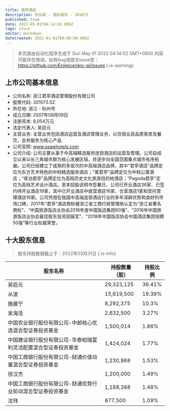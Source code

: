 ```yaml
---
title: 君亭酒店
description: 创业板 - 酒店餐饮 - 301073
published: true
date: 2022-05-01T04:14:02.000Z
tags: stock
editor: markdown
dateCreated: 2022-01-01T00:00:00.000Z
---
```


> 本页面由自动化程序生成于 Sun May 01 2022 04:14:02 GMT+0800
> 内容可能存在错误，如有bug请提交issue至：https://github.com/Eroleice/doc-pi/issues
{.is-warning}

## 上市公司基本信息
- 公司名称: 浙江君亭酒店管理股份有限公司
- 股票代码: 301073.SZ
- 所在地: 浙江 - 杭州市
- 成立日期: 2007年08月08日
- 注册资本: 8,054万元
- 法定代表人: 吴启元
- 主营业务: 主营业务包括酒店运营及酒店管理业务，以住宿业高品质客房及餐饮，会务服务为核心产品
- 公司官网: www.ssawhotels.com
- 公司介绍: 公司主要从事于中高端精选服务连锁酒店的运营及管理。公司自成立以来以长三角城市群为核心发展区域，并逐步向全国范围重点城市有序拓展。公司已经建立了成熟的多层次的中高端酒店品牌，其中“君亭酒店”品牌定位为东方艺术特色的中档精选服务酒店；“寓君亭”品牌定位为中档公寓酒店；“夜泊君亭”品牌定位为高档历史文化旅游目的地酒店；“Pagoda君亭”定位为高档艺术设计酒店。至本招股说明书签署日，公司已开业酒店36家、已签约待开业酒店19家，其中已开业酒店中直营酒店16家、合营酒店1家和受托管理酒店19家。公司凭借在我国中高端连锁酒店行业的多年深耕优势和良好的市场口碑，2017年“君亭”酒店商标被浙江省工商行政管理局认定为“浙江省著名商标”、“中国旅游饭店业协会2016年度中国饭店集团60强”、“2018年中国旅游饭店业协会最佳股东投资回报奖”、“2018年中国饭店协会中国酒店集团规模50强”等行业权威荣誉。


## 十大股东信息
> 股东持股数据截止于：2022年03月31日
{.is-info}

| 股东名称 | 持股数量（股） | 持股比例 |
| --- | --- | --- |
| 吴启元 | 29,323,125 | 36.41% |
| 从波 | 15,619,500 | 19.39% |
| 施晨宁 | 8,292,375 | 10.3% |
| 吴海浩 | 2,632,500 | 3.27% |
| 中国农业银行股份有限公司-中邮核心优选混合型证券投资基金 | 1,500,014 | 1.86% |
| 中国建设银行股份有限公司-华泰柏瑞富利灵活配置混合型证券投资基金 | 1,424,024 | 1.77% |
| 中国工商银行股份有限公司-财通价值动量混合型证券投资基金 | 1,230,868 | 1.53% |
| 徐汉杰 | 1,200,000 | 1.49% |
| 中国工商银行股份有限公司-财通优势行业轮动混合型证券投资基金 | 1,188,388 | 1.48% |
| 沈玮 | 877,500 | 1.09% |




